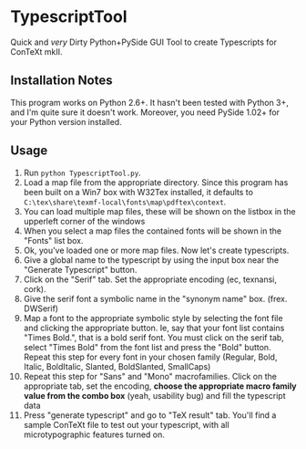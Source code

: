 TypescriptTool
==============

Quick and _very_ Dirty Python+PySide GUI Tool to create Typescripts for ConTeXt mkII.

## Installation Notes

This program works on Python 2.6+. It hasn't been tested with Python 3+, and I'm quite sure it doesn't work. 
Moreover, you need PySide 1.02+ for your Python version installed. 

## Usage

1. Run `python TypescriptTool.py`.
2. Load a map file from the appropriate directory. Since this program has been built on a Win7 box with W32Tex 
installed, it defaults to `C:\tex\share\texmf-local\fonts\map\pdftex\context`.
3. You can load multiple map files, these will be shown on the listbox in the upperleft corner of the windows
4. When you select a map files the contained fonts will be shown in the "Fonts" list box. 
5. Ok, you've loaded one or more map files. Now let's create typescripts. 
6. Give a global name to the typescript by using the input box near the "Generate Typescript" button.
7. Click on the "Serif" tab. Set the appropriate encoding (ec, texnansi, cork). 
8. Give the serif font a symbolic name in the "synonym name" box. (frex. DWSerif)
8. Map a font to the appropriate symbolic style by selecting the font file and clicking the appropriate button. 
Ie, say that your font list contains "Times Bold.", that is a bold serif font. You must click on the serif tab,
select "Times Bold" from the font list and press the "Bold" button. Repeat this step for every font in your 
chosen family (Regular, Bold, Italic, BoldItalic, Slanted, BoldSlanted, SmallCaps)
9. Repeat this step for "Sans" and "Mono" macrofamilies. Click on the appropriate tab, set the encoding, 
__choose the appropriate macro family value from the combo box__ (yeah, usability bug) and fill the typescript data
10. Press "generate typescript" and go to "TeX result" tab. You'll find a sample ConTeXt  file to test out your
typescript, with all microtypographic features turned on. 